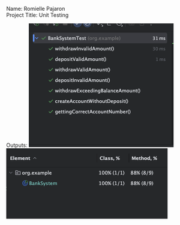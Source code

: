 Name: Romielle Pajaron <br/>
Project Title: Unit Testing <br/>

Outputs:
![](unit1.png)
![](unit2.png)

